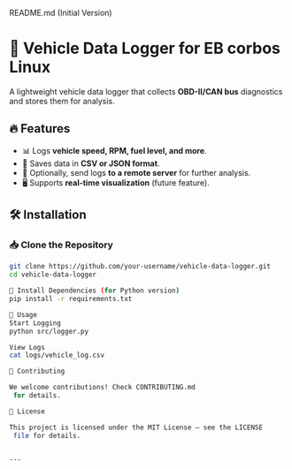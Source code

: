 README.md (Initial Version)
# 🚗 Vehicle Data Logger for EB corbos Linux

A lightweight vehicle data logger that collects **OBD-II/CAN bus** diagnostics and stores them for analysis.  

## 🔥 Features
- 📊 Logs **vehicle speed, RPM, fuel level, and more**.
- 📂 Saves data in **CSV or JSON format**.
- 📡 Optionally, send logs **to a remote server** for further analysis.
- 🖥️ Supports **real-time visualization** (future feature).

## 🛠 Installation  

### 📥 Clone the Repository  
```sh
git clone https://github.com/your-username/vehicle-data-logger.git
cd vehicle-data-logger

🔧 Install Dependencies (for Python version)
pip install -r requirements.txt

🚀 Usage
Start Logging
python src/logger.py

View Logs
cat logs/vehicle_log.csv

🤝 Contributing

We welcome contributions! Check CONTRIBUTING.md
 for details.

📜 License

This project is licensed under the MIT License – see the LICENSE
 file for details.


---
